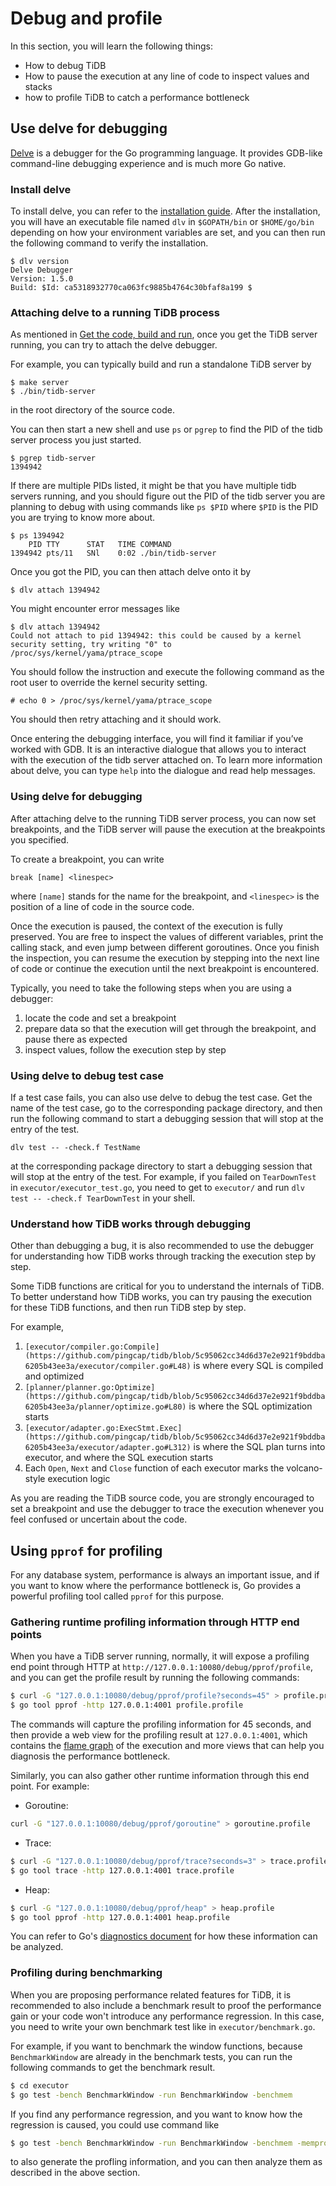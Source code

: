 # Debug and profile

In this section, you will learn the following things:
- How to debug TiDB
- How to pause the execution at any line of code to inspect values and stacks
- how to profile TiDB to catch a performance bottleneck

## Use delve for debugging

[Delve](https://github.com/go-delve/delve) is a debugger for the Go programming language. It provides GDB-like command-line debugging experience and is much more Go native.

### Install delve

To install delve, you can refer to the [installation guide](https://github.com/go-delve/delve/tree/master/Documentation/installation). After the installation, you will have an executable file named `dlv` in `$GOPATH/bin` or `$HOME/go/bin` depending on how your environment variables are set, and you can then run the following command to verify the installation.

```
$ dlv version
Delve Debugger
Version: 1.5.0
Build: $Id: ca5318932770ca063fc9885b4764c30bfaf8a199 $
```

### Attaching delve to a running TiDB process

As mentioned in [Get the code, build and run](build-tidb-from-source.md), once you get the TiDB server running, you can try to attach the delve debugger.

For example, you can typically build and run a standalone TiDB server by

```
$ make server
$ ./bin/tidb-server
```

in the root directory of the source code.

You can then start a new shell and use `ps` or `pgrep` to find the PID of the tidb server process you just started.

```
$ pgrep tidb-server
1394942
```

If there are multiple PIDs listed, it might be that you have multiple tidb servers running, and you should figure out the PID of the tidb server you are planning to debug with using commands like `ps $PID` where `$PID` is the PID you are trying to know more about.

```
$ ps 1394942
    PID TTY      STAT   TIME COMMAND
1394942 pts/11   SNl    0:02 ./bin/tidb-server
```

Once you got the PID, you can then attach delve onto it by

```
$ dlv attach 1394942
```

You might encounter error messages like

```
$ dlv attach 1394942
Could not attach to pid 1394942: this could be caused by a kernel security setting, try writing "0" to /proc/sys/kernel/yama/ptrace_scope
```

You should follow the instruction and execute the following command as the root user to override the kernel security setting.

```
# echo 0 > /proc/sys/kernel/yama/ptrace_scope
```

You should then retry attaching and it should work.

Once entering the debugging interface, you will find it familiar if you’ve worked with GDB. It is an interactive dialogue that allows you to interact with the execution of the tidb server attached on. To learn more information about delve, you can type `help` into the dialogue and read help messages.

### Using delve for debugging

After attaching delve to the running TiDB server process, you can now set breakpoints, and the TiDB server will pause the execution at the breakpoints you specified.

To create a breakpoint, you can write

```
break [name] <linespec>
```

where `[name]` stands for the name for the breakpoint, and `<linespec>` is the position of a line of code in the source code.

Once the execution is paused, the context of the execution is fully preserved. You are free to inspect the values of different variables, print the calling stack, and even jump between different goroutines. Once you finish the inspection, you can resume the execution by stepping into the next line of code or continue the execution until the next breakpoint is encountered.

Typically, you need to take the following steps when you are using a debugger:

1. locate the code and set a breakpoint
2. prepare data so that the execution will get through the breakpoint, and pause there as expected
3. inspect values, follow the execution step by step

### Using delve to debug test case

If a test case fails, you can also use delve to debug the test case. Get the name of the test case, go to the corresponding package directory, and then run the following command to start a debugging session that will stop at the entry of the test. 

```
dlv test -- -check.f TestName
```

at the corresponding package directory to start a debugging session that will stop at the entry of the test. For example, if you failed on `TearDownTest` in `executor/executor_test.go`, you need to get to `executor/` and run `dlv test -- -check.f TearDownTest` in your shell.

### Understand how TiDB works through debugging

Other than debugging a bug, it is also recommended to use the debugger for understanding how TiDB works through tracking the execution step by step.

Some TiDB functions are critical for you to understand the internals of TiDB. To better understand how TiDB works, you can try pausing the execution for these TiDB functions, and then run TiDB step by step.

For example,

1. `[executor/compiler.go:Compile](https://github.com/pingcap/tidb/blob/5c95062cc34d6d37e2e921f9bddba6205b43ee3a/executor/compiler.go#L48)` is where every SQL is compiled and optimized
2. `[planner/planner.go:Optimize](https://github.com/pingcap/tidb/blob/5c95062cc34d6d37e2e921f9bddba6205b43ee3a/planner/optimize.go#L80)` is where the SQL optimization starts
3. `[executor/adapter.go:ExecStmt.Exec](https://github.com/pingcap/tidb/blob/5c95062cc34d6d37e2e921f9bddba6205b43ee3a/executor/adapter.go#L312)` is where the SQL plan turns into executor, and where the SQL execution starts
4. Each `Open`, `Next` and `Close` function of each executor marks the volcano-style execution logic

As you are reading the TiDB source code, you are strongly encouraged to set a breakpoint and use the debugger to trace the execution whenever you feel confused or uncertain about the code.

## Using `pprof` for profiling

For any database system, performance is always an important issue, and if you want to know where the performance bottleneck is, Go provides a powerful profiling tool called `pprof` for this purpose.

### Gathering runtime profiling information through HTTP end points

When you have a TiDB server running, normally, it will expose a profiling end point through HTTP at `http://127.0.0.1:10080/debug/pprof/profile`, and you can get the profile result by running the following commands:

```bash
$ curl -G "127.0.0.1:10080/debug/pprof/profile?seconds=45" > profile.profile
$ go tool pprof -http 127.0.0.1:4001 profile.profile
```

The commands will capture the profiling information for 45 seconds, and then provide a web view for the profiling result at `127.0.0.1:4001`, which contains the [flame graph](http://www.brendangregg.com/flamegraphs.html) of the execution and more views that can help you diagnosis the performance bottleneck.

Similarly, you can also gather other runtime information through this end point. For example:

- Goroutine:

```bash
curl -G "127.0.0.1:10080/debug/pprof/goroutine" > goroutine.profile
```

- Trace:

```bash
$ curl -G "127.0.0.1:10080/debug/pprof/trace?seconds=3" > trace.profile
$ go tool trace -http 127.0.0.1:4001 trace.profile
```

- Heap:

```bash
$ curl -G "127.0.0.1:10080/debug/pprof/heap" > heap.profile
$ go tool pprof -http 127.0.0.1:4001 heap.profile
```

You can refer to Go's [diagnostics document](https://golang.org/doc/diagnostics) for how these information can be analyzed.

### Profiling during benchmarking

When you are proposing performance related features for TiDB, it is recommended to also include a benchmark result to proof the performance gain or your code won't introduce any performance regression. In this case, you need to write your own benchmark test like in `executor/benchmark.go`.

For example, if you want to benchmark the window functions, because `BenchmarkWindow` are already in the benchmark tests, you can run the following commands to get the benchmark result.

```bash
$ cd executor
$ go test -bench BenchmarkWindow -run BenchmarkWindow -benchmem
```


If you find any performance regression, and you want to know how the regression is caused, you could use command like

```bash
$ go test -bench BenchmarkWindow -run BenchmarkWindow -benchmem -memprofile memprofile.out -cpuprofile profile.out
```

to also generate the profling information, and you can then analyze them as described in the above section.

